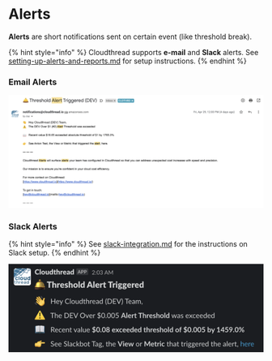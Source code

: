 # Alerts

**Alerts** are short notifications sent on certain event (like threshold break).

{% hint style="info" %}
Cloudthread supports **e-mail** and **Slack** alerts. See [setting-up-alerts-and-reports.md](../../guides/setting-up-alerts-and-reports.md "mention") for setup instructions.
{% endhint %}

### Email Alerts

![E-mail alert](<../../.gitbook/assets/image (4) (1).png>)

### Slack Alerts

{% hint style="info" %}
See [slack-integration.md](slack-integration.md "mention") for the instructions on Slack setup.
{% endhint %}

![Slack Alerts](<../../.gitbook/assets/image (5) (1).png>)
